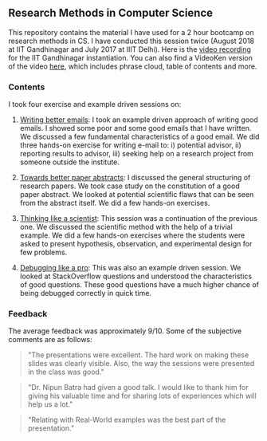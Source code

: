 ## Research Methods in Computer Science

This repository contains the material I have used for a 2 hour bootcamp on research methods in CS. I have conducted this session twice (August 2018 at IIT Gandhinagar and July 2017 at IIIT Delhi). Here is the [video recording](https://www.youtube.com/watch?v=LoCoplWgvp4
) for the IIT Gandhinagar instantiation. You can also find a VideoKen version of the video [here](https://videoken.com/embed/LoCoplWgvp4), which includes phrase cloud, table of contents and more.


### Contents

I took four exercise and example driven sessions on:

1. [Writing better emails](Email101.pdf): I took an example driven approach of writing good emails. I showed some poor and some good emails that I have written. We discussed a few fundamental characteristics of a good email. We did three hands-on exercise for writing e-mail to: i) potential advisor, ii) reporting results to advisor, iii) seeking help on a research project from someone outside the institute.

2. [Towards better paper abstracts](RM101.pdf): I discussed the general structuring of research papers. We took case study on the constitution of a good paper abstract. We looked at potential scientific flaws that can be seen from the abstract itself. We did a few hands-on exercises. 

3. [Thinking like a scientist](ScientificMethod101.pdf): This session was a continuation of the previous one. We discussed the scientific method with the help of a trivial example. We did a few hands-on exercises where the students were asked to present hypothesis, observation,  and experimental design for few problems.

4. [Debugging like a pro](Debug101.pdf): This was also an example driven session. We looked at StackOverflow questions and understood the characteristics of good questions. These good questions have a much higher chance of being debugged correctly in quick time.

### Feedback

The average feedback was approximately 9/10. Some of the subjective comments are as follows:

>"The presentations were excellent. The hard work on making these slides was clearly visible. Also, the way the sessions were presented in the class was good."

>"Dr. Nipun Batra had given a good talk. I would like to thank him for giving his valuable time and for sharing lots of experiences which will help us a lot."

>"Relating with Real-World examples was the best part of the presentation."


